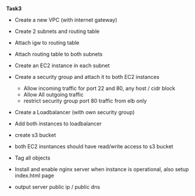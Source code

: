 **Task3**


- Create a new VPC (with internet gateway)
- Create 2 subnets and routing table
- Attach igw to routing table
- Attach routing table to both subnets

- Create an EC2 instance in each subnet
- Create a security group and attach it to both EC2 instances
  - Allow incoming traffic for port 22 and 80, any host / cidr block
  - Allow All outgoing traffic
  - restrict security group port 80 traffic from elb only
  
- Create a Loadbalancer (with own security group)
- Add both instances to loadbalancer

- create s3 bucket
- both EC2 insntances should have read/write access to s3 bucket

- Tag all objects
- Install and enable nginx server when instance is operational, also setup index.html page
- output server public ip / public dns
